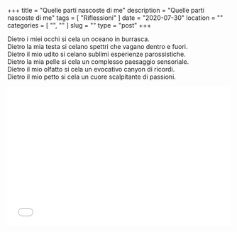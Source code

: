 +++
title = "Quelle parti nascoste di me"
description = "Quelle parti nascoste di me"
tags = [ "Riflessioni" ]
date = "2020-07-30"
location = ""
categories = [
  "",
  ""
]
slug = ""
type = "post"
+++

Dietro i miei occhi si cela un oceano in burrasca.<br>
Dietro la mia testa si celano spettri che vagano dentro e fuori.<br>
Dietro il mio udito si celano sublimi esperienze parossistiche.<br>
Dietro la mia pelle si cela un complesso paesaggio sensoriale.<br>
Dietro il mio olfatto si cela un evocativo canyon di ricordi.<br>
Dietro il mio petto si cela un cuore scalpitante di passioni.<br>

<div style="position: relative; padding-bottom: 56.25%; padding-top: 30px; height: 0; overflow: hidden;">
  <iframe src="//www.youtube.com/embed/QNAz96QKyts"
  style="position: absolute; top: 0; left: 0; width: 100%; height: 100%;" allowfullscreen frameborder="0" title="YouTube Video"></iframe>
</div>

